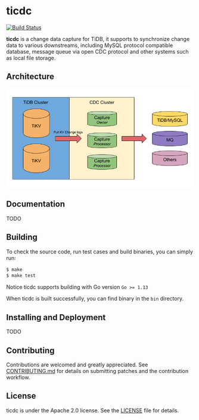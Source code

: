# ticdc

[![Build Status](https://internal.pingcap.net/idc-jenkins/job/build_cdc_master/badge/icon)](https://internal.pingcap.net/idc-jenkins/job/build_cdc_master/)

**ticdc** is a change data capture for TiDB, it supports to synchronize change data to various downstreams, including MySQL protocol compatible database, message queue via open CDC protocol and other systems such as local file storage.

## Architecture

![architecture](./docs/media/cdc_architecture.png)

## Documentation

TODO

## Building

To check the source code, run test cases and build binaries, you can simply run:

```bash
$ make
$ make test
```

Notice ticdc supports building with Go version `Go >= 1.13`

When ticdc is built successfully, you can find binary in the `bin` directory.

## Installing and Deployment

TODO

## Contributing
Contributions are welcomed and greatly appreciated. See [CONTRIBUTING.md](./CONTRIBUTING.md)
for details on submitting patches and the contribution workflow.

## License
ticdc is under the Apache 2.0 license. See the [LICENSE](./LICENSE) file for details.
